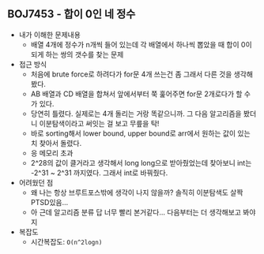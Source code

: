 ## BOJ7453 - 합이 0인 네 정수

- 내가 이해한 문제내용
  - 배열 4개에 정수가 n개씩 들어 있는데 각 배열에서 하나씩 뽑았을 때 합이 0이되게 하는 쌍의 갯수를 찾는 문제
- 접근 방식
  - 처음에 brute force로 하려다가 for문 4개 쓰는건 좀 그래서 다른 것을 생각해 봤다.
  - AB 배열과 CD 배열을 합쳐서 앞에서부터 쭉 훑어주면 for문 2개로다가 할 수가 있다.
  - 당연히 틀렸다. 실제로는 4개 돌리는 거랑 똑같으니까. 그 다음 알고리즘을 봤더니 이분탐색이라고 써잇는 걸 보고 무릎을 탁!
  - 바로 sorting해서 lower bound, upper bound로 arr에서 원하는 값이 있는치 찾아서 돌렸다.
  - 응 메모리 초과
  - 2^28의 값이 클거라고 생각해서 long long으로 받아줬었는데 찾아보니 int는 -2^31 ~ 2^31 까지였다. 그래서 int로 바꿔줬다.
- 어려웠던 점
  - 왜 나는 항상 브루트포스밖에 생각이 나지 않을까? 솔직히 이분탐색도 살짝 PTSD있음...
  - 아 근데 알고리즘 분류 답 너무 빨리 본거같다... 다음부터는 더 생각해보고 봐야지
- 복잡도
  - 시간복잡도:  `O(n^2logn)`
